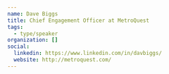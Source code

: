 ```yaml
---
name: Dave Biggs
title: Chief Engagement Officer at MetroQuest 
tags:
  - type/speaker
organization: []
social:
  linkedin: https://www.linkedin.com/in/davbiggs/
  website: http://metroquest.com/
---
```


